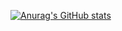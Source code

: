 [![Anurag's GitHub stats](https://github-readme-stats.vercel.app/api?username=qiaoxingxing)](https://github.com/qiaoxingxing/github-readme-stats)
